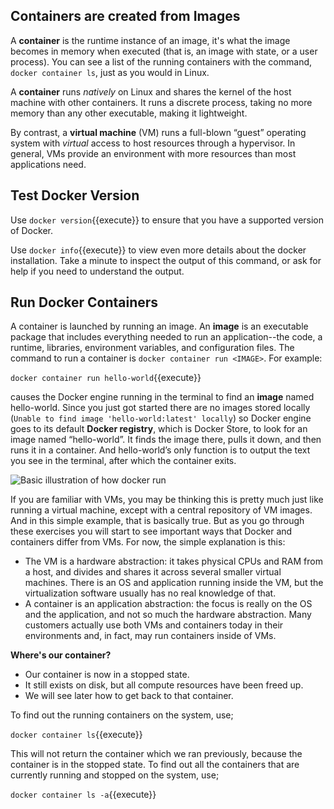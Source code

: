 ## Containers are created from Images

A **container** is the runtime instance of an image, it's what the image becomes in memory when executed (that is, an image with state, or a user process). You can see a list of the running containers with the command, ```docker container ls```, just as you would in Linux.

A **container** runs _natively_ on Linux and shares the kernel of the host machine with other containers. It runs a discrete process, taking no more memory than any other executable, making it lightweight.

By contrast, a **virtual machine** (VM) runs a full-blown “guest” operating system with _virtual_ access to host resources through a hypervisor. In general, VMs provide an environment with more resources than most applications need.

## Test Docker Version

Use ```docker version```{{execute}} to ensure that you have a supported version of Docker.

Use ```docker info```{{execute}} to view even more details about the docker installation. Take a minute to inspect the output of this command, or ask for help if you need to understand the output.

## Run Docker Containers

A container is launched by running an image. An **image** is an executable package that includes everything needed to run an application--the code, a runtime, libraries, environment variables, and configuration files. The command to run a container is ```docker container run <IMAGE>```. For example:

```docker container run hello-world```{{execute}}

causes the Docker engine running in the terminal to find an **image** named hello-world. Since you just got started there are no images stored locally (`Unable to find image 'hello-world:latest' locally`) so Docker engine goes to its default **Docker registry**, which is Docker Store, to look for an image named “hello-world”. It finds the image there, pulls it down, and then runs it in a container. And hello-world’s only function is to output the text you see in the terminal, after which the container exits.

![Basic illustration of how docker run](assets/ops-basics-hello-world.png)

If you are familiar with VMs, you may be thinking this is pretty much just like running a virtual machine, except with a central repository of VM images. And in this simple example, that is basically true. But as you go through these exercises you will start to see important ways that Docker and containers differ from VMs. For now, the simple explanation is this:

* The VM is a hardware abstraction: it takes physical CPUs and RAM from a host, and divides and shares it across several smaller virtual machines. There is an OS and application running inside the VM, but the virtualization software usually has no real knowledge of that.
* A container is an application abstraction: the focus is really on the OS and the application, and not so much the hardware abstraction. Many customers actually use both VMs and containers today in their environments and, in fact, may run containers inside of VMs.

**Where's our container?**

* Our container is now in a stopped state.
* It still exists on disk, but all compute resources have been freed up.
* We will see later how to get back to that container.

To find out the running containers on the system, use;

```docker container ls```{{execute}}

This will not return the container which we ran previously, because the container is in the stopped state. To find out all the containers that are currently running and stopped on the system, use;

```docker container ls -a```{{execute}}
